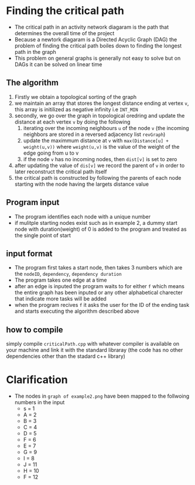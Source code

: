 # Finding the critical path
- The critical path in an activity network diagaram is the path that determines the overall time of the project
- Because a newtork diagaram is a Directed Acyclic Graph (DAG) the problem of finding the critical path boiles down to finding the longest path in the graph
- This problem on general graphs is generally not easy to solve but on DAGs it can be solved on linear time

## The algorithm
1. Firstly we obtain a topological sorting of the graph
1. we maintain an array that stores the longest distance ending at vertex `v`, this array is initilized as negative infinity i.e `INT_MIN`
1. secondly, we go over the graph in topological oredring and update the distance at each vertex `v` by doing the following
    1. iterating over the incoming neighbours `u` of the node `v` (the incoming neighbors are stored in a reversed adjacency list `revGraph`)
    1. update the maximmum distance at `v` with `max(Distance[u] + weight(u,v))` where `weight(u,v)` is the value of the weight of the edge going from u to v
    1. if the node `v` has no incoming nodes, then `dist[v]` is set to zero
1. after updating the value of `dis[v]` we record the parent of `v` in order to later reconstruct the critical path itself
1. the critical path is constructed by following the parents of each node starting with the node having the largets distance value
 
## Program input
- The program identifies each node with a unique number
- if mulitple starting nodes exist such as in example 2, a dummy start node with duration(weight) of 0 is added to the program and treated as the single point of start

## input format
- The program first takes a start node, then takes 3 numbers which are the `nodeID`, `dependency`, `dependency duration`
- The program takes one edge at a time
- after an edge is inputed the program waits to for either `f` which means the entire graph has been inputed or any other alphabetical charecter that indicate more tasks will be added
- when the program recives `f` it asks the user for the ID of the ending task and starts executing the algorithm described above

## how to compile
simply compile `criticalPath.cpp` with whatever compiler is available on your machine and link it with the standard libraray (the code has no other dependencies other than the stadard c++ library)

# Clarification
- The nodes in `graph of example2.png` have been mapped to the follwoing numbers in the input
    - s = 1
    - A = 2
    - B = 3
    - C = 4
    - D = 5
    - F = 6
    - E = 7
    - G = 9
    - I = 8
    - J = 11
    - H = 10
    - F = 12